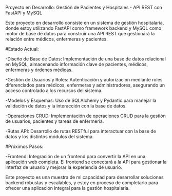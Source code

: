 Proyecto en Desarrollo: Gestión de Pacientes y Hospitales - API REST con FastAPI y MySQL

Este proyecto en desarrollo consiste en un sistema de gestión hospitalaria, donde estoy utilizando FastAPI como framework backend y MySQL como motor de base de datos para construir una API REST que gestionará la relación entre médicos, enfermeras y pacientes.


#Estado Actual:

-Diseño de Base de Datos: Implementación de una base de datos relacional en MySQL, almacenando información clave de pacientes, médicos, enfermeras y órdenes médicas.

-Gestión de Usuarios y Roles: Autenticación y autorización mediante roles diferenciados para médicos, enfermeras y administradores, asegurando un acceso controlado a los recursos del sistema.

-Modelos y Esquemas: Uso de SQLAlchemy y Pydantic para manejar la validación de datos y la interacción con la base de datos.

-Operaciones CRUD: Implementación de operaciones CRUD para la gestión de usuarios, pacientes y tareas de enfermería.

-Rutas API: Desarrollo de rutas RESTful para interactuar con la base de datos y los distintos módulos del sistema.

#Próximos Pasos:

-Frontend: Integración de un frontend para convertir la API en una aplicación web completa. El frontend se conectará a la API para gestionar la interfaz de usuario y mejorar la experiencia de usuario.

Este proyecto es una muestra de mi capacidad para desarrollar soluciones backend robustas y escalables, y estoy en proceso de completarlo para ofrecer una aplicación integral para la gestión hospitalaria.
